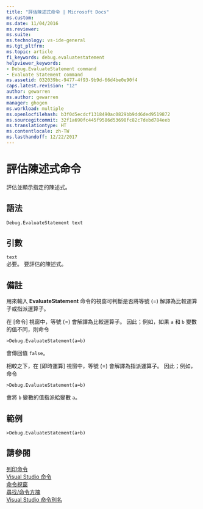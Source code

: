 ```yaml
---
title: "評估陳述式命令 | Microsoft Docs"
ms.custom: 
ms.date: 11/04/2016
ms.reviewer: 
ms.suite: 
ms.technology: vs-ide-general
ms.tgt_pltfrm: 
ms.topic: article
f1_keywords: debug.evaluatestatement
helpviewer_keywords:
- Debug.EvaluateStatement command
- Evaluate Statement command
ms.assetid: 032039bc-9477-4f93-9b9d-66d4be0e90f4
caps.latest.revision: "12"
author: gewarren
ms.author: gewarren
manager: ghogen
ms.workload: multiple
ms.openlocfilehash: b3f0d5ecdcf1318490ac0829bb9dd6ded9519872
ms.sourcegitcommit: 32f1a690fc445f9586d53698fc82c7debd784eeb
ms.translationtype: HT
ms.contentlocale: zh-TW
ms.lasthandoff: 12/22/2017
---
```

# <a name="evaluate-statement-command"></a>評估陳述式命令
評估並顯示指定的陳述式。  
  
## <a name="syntax"></a>語法  
  
```  
Debug.EvaluateStatement text   
```  
  
## <a name="arguments"></a>引數  
 `text`  
 必要。 要評估的陳述式。  
  
## <a name="remarks"></a>備註  
 用來輸入 **EvaluateStatement** 命令的視窗可判斷是否將等號 (=) 解譯為比較運算子或指派運算子。  
  
 在 [命令] 視窗中，等號 (=) 會解譯為比較運算子。 因此；例如，如果 `a` 和 `b` 變數的值不同，則命令  
  
```  
>Debug.EvaluateStatement(a=b)  
```  
  
 會傳回值 `false`。  
  
 相較之下，在 [即時運算] 視窗中，等號 (=) 會解譯為指派運算子。 因此；例如，命令  
  
```  
>Debug.EvaluateStatement(a=b)  
```  
  
 會將 `b` 變數的值指派給變數 `a`。  
  
## <a name="example"></a>範例  
  
```  
>Debug.EvaluateStatement(a+b)  
```  
  
## <a name="see-also"></a>請參閱  
 [列印命令](../../ide/reference/print-command.md)   
 [Visual Studio 命令](../../ide/reference/visual-studio-commands.md)   
 [命令視窗](../../ide/reference/command-window.md)   
 [尋找/命令方塊](../../ide/find-command-box.md)   
 [Visual Studio 命令別名](../../ide/reference/visual-studio-command-aliases.md)
